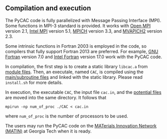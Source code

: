 ## Compilation and execution

The PyCAC code is fully parallelized with Message Passing Interface (MPI). Some functions in MPI-3 standard is provided. It works with [Open MPI](https://www.open-mpi.org) version 2.1, [Intel MPI](https://software.intel.com/en-us/intel-mpi-library) version 5.1, [MPICH](https://www.mpich.org) version 3.3, and [MVAPICH2](http://mvapich.cse.ohio-state.edu) version 2.3.

Some intrinsic functions in Fortran 2003 is employed in the code, so compilers that fully support Fortran 2013 are preferred. For example, [GNU Fortran](https://gcc.gnu.org/fortran) version 7.0 and [Intel Fortran](https://software.intel.com/en-us/fortran-compilers) version 17.0 work with the PyCAC code.

In compilation, the first step is to create a static library `libcac.a` from [module files](../chapter3/module.md). Then, an executale, named `CAC`, is compiled using the [main/subroutine files](../chapter3/subroutine.md) and linked with the static library. Please read `install.sh` for more details.

In execution, the executable `CAC`, the input file `cac.in`, and the [potential files](../chapter3/io.md) are moved into the same directory. It follows that

	mpirun -np num_of_proc ./CAC < cac.in
	
where `num_of_proc` is the number of processors to be used.

The users may run the PyCAC code on the [MATerials Innovation Network (MATIN)](https://matin.gatech.edu) at Georgia Tech when it is ready.
